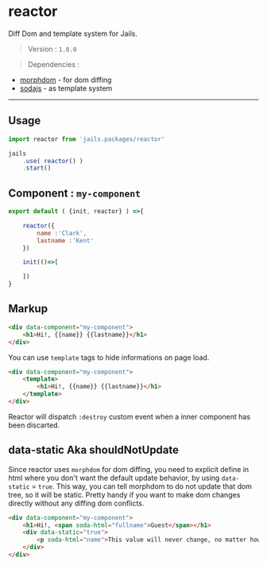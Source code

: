 # reactor

Diff Dom and template system for Jails.

> Version : `1.0.0`

> Dependencies :
- [morphdom](https://github.com/patrick-steele-idem/morphdom) - for dom diffing
- [sodajs](https://github.com/AlloyTeam/sodajs) -  as template system

---

## Usage

```js
import reactor from 'jails.packages/reactor'

jails
	.use( reactor() )
	.start()
```

## Component : `my-component`
```js
export default ( {init, reactor} ) =>{

	reactor({
		name :'Clark',
		lastname :'Kent'
	})

	init(()=>[

	])
}
```

## Markup
```html
<div data-component="my-component">
	<h1>Hi!, {{name}} {{lastname}}</h1>
</div>
```

You can use `template` tags to hide informations on page load.

```html
<div data-component="my-component">
	<template>
		<h1>Hi!, {{name}} {{lastname}}</h1>
	</template>
</div>
```

Reactor will dispatch `:destroy` custom event when a inner component has been discarted.

## data-static Aka shouldNotUpdate

Since reactor uses `morphdom` for dom diffing, you need to explicit define in html where you don't
want the default update behavior, by using `data-static` = `true`. This way, you can tell morphdom to
do not update that dom tree, so it will be static. Pretty handy if you want to make dom changes directly without any diffing dom conflicts.

```html
<div data-component="my-component">
	<h1>Hi!, <span soda-html="fullname">Guest</span></h1>
	<div data-static="true">
		<p soda-html="name">This value will never change, no matter how many any reactor calls</p>
	</div>
</div>
```
